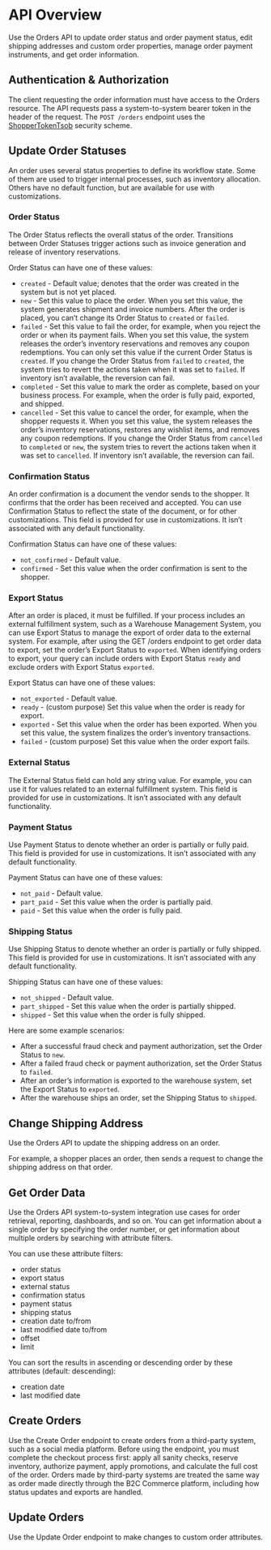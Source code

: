 # API Overview

Use the Orders API to update order status and order payment status, edit shipping addresses and custom order properties, manage order payment instruments, and get order information.

## Authentication & Authorization

The client requesting the order information must have access to the Orders resource. The API requests pass a system-to-system bearer token in the header of the request. The `POST /orders` endpoint uses the [ShopperTokenTsob](https://developer.salesforce.com/docs/commerce/commerce-api/references/shopper-login?meta=security%3AShopperTokenTsob) security scheme.

## Update Order Statuses

An order uses several status properties to define its workflow state. Some of them are used to trigger internal processes, such as inventory allocation. Others have no default function, but are available for use with customizations.

### Order Status

The Order Status reflects the overall status of the order. Transitions between Order Statuses trigger actions such as invoice generation and release of inventory reservations.

Order Status can have one of these values:

-   `created` - Default value; denotes that the order was created in the system but is not yet placed.
-   `new` - Set this value to place the order. When you set this value, the system generates shipment and invoice numbers. After the order is placed, you can’t change its Order Status to `created` or `failed`.
-   `failed` - Set this value to fail the order, for example, when you reject the order or when its payment fails. When you set this value, the system releases the order’s inventory reservations and removes any coupon redemptions. You can only set this value if the current Order Status is `created`. If you change the Order Status from `failed` to `created`, the system tries to revert the actions taken when it was set to `failed`. If inventory isn’t available, the reversion can fail.
-   `completed` - Set this value to mark the order as complete, based on your business process. For example, when the order is fully paid, exported, and shipped.
-   `cancelled` - Set this value to cancel the order, for example, when the shopper requests it. When you set this value, the system releases the order’s inventory reservations, restores any wishlist items, and removes any coupon redemptions. If you change the Order Status from `cancelled` to `completed` or `new`, the system tries to revert the actions taken when it was set to `cancelled`. If inventory isn’t available, the reversion can fail.

### Confirmation Status

An order confirmation is a document the vendor sends to the shopper. It confirms that the order has been received and accepted. You can use Confirmation Status to reflect the state of the document, or for other customizations. This field is provided for use in customizations. It isn’t associated with any default functionality.

Confirmation Status can have one of these values:

-   `not_confirmed` - Default value.
-   `confirmed` - Set this value when the order confirmation is sent to the shopper.

### Export Status

After an order is placed, it must be fulfilled. If your process includes an external fulfillment system, such as a Warehouse Management System, you can use Export Status to manage the export of order data to the external system. For example, after using the GET /orders endpoint to get order data to export, set the order’s Export Status to `exported`. When identifying orders to export, your query can include orders with Export Status `ready` and exclude orders with Export Status `exported`.

Export Status can have one of these values:

-   `not_exported` - Default value.
-   `ready` - (custom purpose) Set this value when the order is ready for export.
-   `exported` - Set this value when the order has been exported. When you set this value, the system finalizes the order’s inventory transactions.
-   `failed` - (custom purpose) Set this value when the order export fails.

### External Status

The External Status field can hold any string value. For example, you can use it for values related to an external fulfillment system. This field is provided for use in customizations. It isn’t associated with any default functionality.

### Payment Status

Use Payment Status to denote whether an order is partially or fully paid. This field is provided for use in customizations. It isn’t associated with any default functionality.

Payment Status can have one of these values:

-   `not_paid` - Default value.
-   `part_paid` - Set this value when the order is partially paid.
-   `paid` - Set this value when the order is fully paid.

### Shipping Status

Use Shipping Status to denote whether an order is partially or fully shipped. This field is provided for use in customizations. It isn’t associated with any default functionality.

Shipping Status can have one of these values:

-   `not_shipped` - Default value.
-   `part_shipped` - Set this value when the order is partially shipped.
-   `shipped` - Set this value when the order is fully shipped.

Here are some example scenarios:

-   After a successful fraud check and payment authorization, set the Order Status to `new`.
-   After a failed fraud check or payment authorization, set the Order Status to `failed`.
-   After an order’s information is exported to the warehouse system, set the Export Status to `exported`.
-   After the warehouse ships an order, set the Shipping Status to `shipped`.

## Change Shipping Address

Use the Orders API to update the shipping address on an order.

For example, a shopper places an order, then sends a request to change the shipping address on that order.

## Get Order Data

Use the Orders API system-to-system integration use cases for order retrieval, reporting, dashboards, and so on. You can get information about a single order by specifying the order number, or get information about multiple orders by searching with attribute filters.

You can use these attribute filters:

-   order status
-   export status
-   external status
-   confirmation status
-   payment status
-   shipping status
-   creation date to/from
-   last modified date to/from
-   offset
-   limit

You can sort the results in ascending or descending order by these attributes (default: descending):

-   creation date
-   last modified date

## Create Orders

Use the Create Order endpoint to create orders from a third-party system, such as a social media platform. Before using the endpoint, you must complete the checkout process first: apply all sanity checks, reserve inventory, authorize payment, apply promotions, and calculate the full cost of the order. Orders made by third-party systems are treated the same way as order made directly through the B2C Commerce platform, including how status updates and exports are handled.

## Update Orders

Use the Update Order endpoint to make changes to custom order attributes.